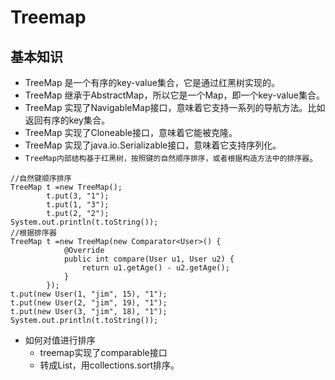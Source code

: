 # Treemap
## 基本知识
+ TreeMap 是一个有序的key-value集合，它是通过红黑树实现的。
+ TreeMap 继承于AbstractMap，所以它是一个Map，即一个key-value集合。
+ TreeMap 实现了NavigableMap接口，意味着它支持一系列的导航方法。比如返回有序的key集合。
+ TreeMap 实现了Cloneable接口，意味着它能被克隆。
+ TreeMap 实现了java.io.Serializable接口，意味着它支持序列化。
+ ```TreeMap内部结构基于红黑树，按照键的自然顺序排序，或者根据构造方法中的排序器```。
~~~
//自然键顺序排序
TreeMap t =new TreeMap();
		t.put(3, "1");
		t.put(1, "3");
		t.put(2, "2");
System.out.println(t.toString());
//根据排序器
TreeMap t =new TreeMap(new Comparator<User>() {
			@Override
			public int compare(User u1, User u2) {
				return u1.getAge() - u2.getAge();
			}
		});
t.put(new User(1, "jim", 15), "1");
t.put(new User(2, "jim", 19), "1");
t.put(new User(3, "jim", 18), "1");
System.out.println(t.toString());
~~~
+ 如何对值进行排序
   + treemap实现了comparable接口
   + 转成List，用collections.sort排序。